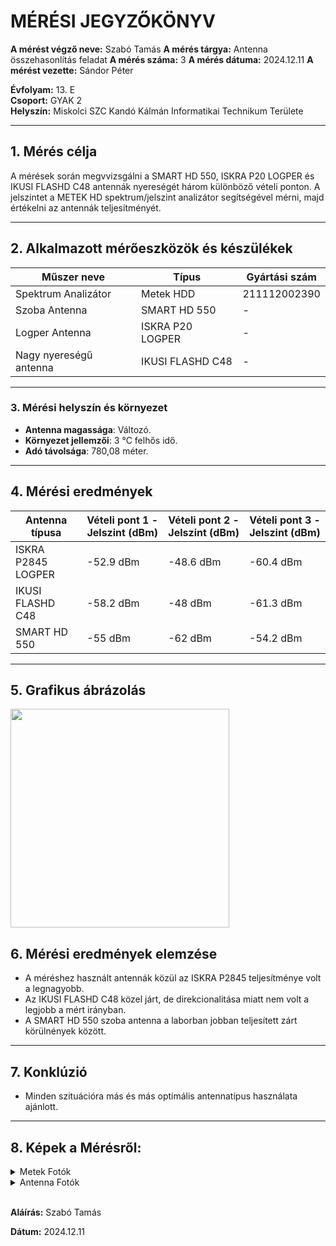 
# MÉRÉSI JEGYZŐKÖNYV

**A mérést végző neve:**  Szabó Tamás
**A mérés tárgya:** Antenna összehasonlítás feladat
**A mérés száma:**  3
**A mérés dátuma:** 2024.12.11
**A mérést vezette:** Sándor Péter  

**Évfolyam:** 13. E  
**Csoport:** GYAK 2  
**Helyszín:**  Miskolci SZC Kandó Kálmán Informatikai Technikum Területe

---

## 1. Mérés célja

A mérések során megvvizsgálni a SMART HD 550, ISKRA P20 LOGPER és IKUSI FLASHD C48 antennák nyereségét három különböző vételi ponton. A jelszintet a METEK HD spektrum/jelszint analizátor segítségével mérni, majd értékelni az antennák teljesítményét.

---

## 2. Alkalmazott mérőeszközök és készülékek

| Műszer neve                         | Típus       | Gyártási szám |
| ----------------------------------- | ----------- | ------------- |
| Spektrum Analizátor                | Metek HDD            | 211112002390 |
| Szoba Antenna                            | SMART HD 550       | -    |
| Logper Antenna                             | ISKRA P20 LOGPER | -    |
| Nagy nyereségű antenna          | IKUSI FLASHD C48       | -    |

---

### 3. **Mérési helyszín és környezet**
- **Antenna magassága**: Változó.
- **Környezet jellemzői**: 3 °C felhős idő.
- **Adó távolsága**:  780,08 méter.

---

## 4. Mérési eredmények

| Antenna típusa      | Vételi pont 1 - Jelszint (dBm) | Vételi pont 2 - Jelszint (dBm) | Vételi pont 3 - Jelszint (dBm) |
|---------------------|--------------------------------|-------------------------------|-------------------------------|
|  ISKRA P2845 LOGPER  |   -52.9 dBm                       | -48.6 dBm                       | -60.4 dBm                 |
| IKUSI FLASHD C48 |     -58.2 dBm                       | -48 dBm                       | -61.3 dBm                   |
| SMART HD 550  |         -55 dBm                       | -62 dBm                       | -54.2 dBm                     |

---

## 5. Grafikus ábrázolás

<img src="https://github.com/user-attachments/assets/560d8aee-ded1-4491-b6d4-9bb2bd314fb6" width="350">


## 6. Mérési eredmények elemzése

- A méréshez használt antennák közül az ISKRA P2845 teljesítménye volt a legnagyobb.
- Az IKUSI FLASHD C48 közel járt, de direkcionalitása miatt nem volt a legjobb a mért irányban.
- A SMART HD 550 szoba antenna a laborban jobban teljesített zárt körülnények között.

---

## 7. Konklúzió
- Minden szituációra más és más optimális antennatípus használata ajánlott.

---

## 8. Képek a Mérésről:

<details>
    <summary>Metek Fotók</summary>

<img src="https://github.com/user-attachments/assets/e6eeb043-f5f0-419c-9272-2d0ba03b86db" width="300" alt="Image 1">
<img src="https://github.com/user-attachments/assets/00eccd5b-2e92-4a40-b867-795b319089aa" width="300" alt="Image 2">
<img src="https://github.com/user-attachments/assets/55b54def-c373-4dfb-8b72-22132fed42cc" width="300" alt="Image 3">
<img src="https://github.com/user-attachments/assets/140eca91-1afc-45c5-9ef8-5025b6f2cd01" width="300" alt="Image 4">
<img src="https://github.com/user-attachments/assets/99279f6b-eb98-4b81-adfe-a95e6cb0cedb" width="300" alt="Image 5">
<img src="https://github.com/user-attachments/assets/a7847d3f-704c-43f6-a322-a609f72bfdc8" width="300" alt="Image 6">
<img src="https://github.com/user-attachments/assets/1bdcb5eb-fdd1-41f1-8a30-5c18cc4bc4f2" width="300" alt="Image 7">
<img src="https://github.com/user-attachments/assets/0d7c9476-b726-4921-9e08-c43bddb4dc52" width="300" alt="Image 8">
<img src="https://github.com/user-attachments/assets/6a133bcb-138c-401a-9c28-d2f82e498cb0" width="300" alt="Image 9">

    
</details>

<details>
    <summary>Antenna Fotók</summary>
    <img src="https://github.com/user-attachments/assets/1b269d17-7f3d-49c5-a5e0-8194ed27d7e8" width="400">
    <img src="https://github.com/user-attachments/assets/75b7b5b7-1deb-4775-98cd-97828fa84eb1" width="400">

</details>



<br>

**Aláírás:** Szabó Tamás

**Dátum:** 2024.12.11
